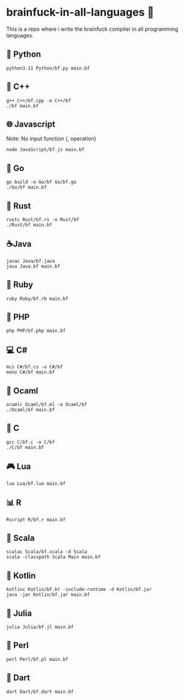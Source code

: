 # brainfuck-in-all-languages 🤌

This is a repo where i write the brainfuck compiler in all programming languages.

## 🐍 Python

```  
python3.11 Python/bf.py main.bf
```

## 📠 C++

```
g++ C++/bf.cpp -o C++/bf
./bf main.bf
```

## 🌐 Javascript

Note: No input function (, operation)

```
node JavaScript/bf.js main.bf
```

## 🚀 Go

```
go build -o Go/bf Go/bf.go
./Go/bf main.bf
```

## 🦀 Rust

```
rustc Rust/bf.rs -o Rust/bf
./Rust/bf main.bf
```

## ☕Java

```
javac Java/bf.java
java Java.bf main.bf
```

## 🌹 Ruby

```
ruby Ruby/bf.rb main.bf
```

## 🐘 PHP

```
php PHP/bf.php main.bf
```

## 💻 C#

```
mcs C#/bf.cs -o C#/bf
mono C#/bf main.bf
```

## 🐪 Ocaml

```
ocamlc Ocaml/bf.ml -o Ocaml/bf
./Ocaml/bf main.bf
```

## 🔧 C

```
gcc C/bf.c -o C/bf
./C/bf main.bf
```

## 🎮 Lua

```
lua Lua/bf.lua main.bf
```

## 📊 R 

```
Rscript R/bf.r main.bf 
```

## 🔄 Scala

```
scalac Scala/bf.scala -d Scala
scala -classpath Scala Main main.bf
```

## 🌸 Kotlin

```
kotlinc Kotlin/bf.kt -include-runtime -d Kotlin/bf.jar
java -jar Kotlin/bf.jar main.bf
```

## 🎯 Julia

```
julia Julia/bf.jl main.bf
```

## 🐚 Perl

```
perl Perl/bf.pl main.bf
```

## 🎯 Dart

```
dart Dart/bf.dart main.bf
```
 
